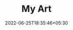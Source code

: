 ---
title: "My Art"
date: 2022-06-25T18:35:46+05:30
draft: false
description: "I make art in my free time :)"
layout: "gallery"
images:
 - image:
    src: /images/gallery/kumari.png
    caption: kumari
 - image:
    src: /images/gallery/antisocial.png
    caption: "Antisocial"
 - image:
    src: /images/gallery/depression.png
    caption: Lend a hand
 - image:
    src: /images/gallery/hands1.png
    caption: One with nature
 - image:
    src: /images/gallery/bg3.png
    caption: BG3
 - image:
    src: /images/gallery/breakfast.png
    caption: Donut
 - image:
    src: /images/gallery/CellFracture.png
    caption: Fracture
 - image:
    src: /images/gallery/Cube Love.png
    caption: Particle System
 - image:
    src: /images/gallery/Glass Diffract.png
    caption: Diffraction
 - image:
    src: /images/gallery/Khatracloud.png
    caption: Nebula
 - image:
    src: /images/gallery/mandelblobc1.png
    caption: mandelblob
 - image:
    src: /images/gallery/untitled.png
    caption: Momoboya
 - image:
    src: /images/gallery/render2.png
    caption: Mr. Resistor
 - image:
    src: /images/gallery/dab.png
    caption: Low Poly World
 - image:
    src: /images/gallery/R&M_plain.png
    caption: The Old man and The Seat
 - image:
    src: /images/gallery/pani.png
    caption: Water Sim
 - image:
    src: /images/gallery/cars.png
    caption: Street View
---